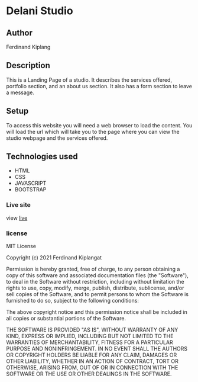 # Delani Studio
## Author
Ferdinand Kiplang
## Description
This is a Landing Page of a studio. It describes the services offered, portfolio section, and an about us section. It also has a form section to leave a message.
## Setup
To access this website you will need a web browser to load the content. You will load the url which will take you to the page where you can view the studio webpage and the services offered.
## Technologies used
* HTML
* CSS
* JAVASCRIPT
* BOOTSTRAP
### Live site
view [live](https://feddykip.github.io/Delani-studio/index.html)
### license
MIT License

Copyright (c) 2021 Ferdinand Kiplangat

Permission is hereby granted, free of charge, to any person obtaining a copy
of this software and associated documentation files (the "Software"), to deal
in the Software without restriction, including without limitation the rights
to use, copy, modify, merge, publish, distribute, sublicense, and/or sell
copies of the Software, and to permit persons to whom the Software is
furnished to do so, subject to the following conditions:

The above copyright notice and this permission notice shall be included in all
copies or substantial portions of the Software.

THE SOFTWARE IS PROVIDED "AS IS", WITHOUT WARRANTY OF ANY KIND, EXPRESS OR
IMPLIED, INCLUDING BUT NOT LIMITED TO THE WARRANTIES OF MERCHANTABILITY,
FITNESS FOR A PARTICULAR PURPOSE AND NONINFRINGEMENT. IN NO EVENT SHALL THE
AUTHORS OR COPYRIGHT HOLDERS BE LIABLE FOR ANY CLAIM, DAMAGES OR OTHER
LIABILITY, WHETHER IN AN ACTION OF CONTRACT, TORT OR OTHERWISE, ARISING FROM,
OUT OF OR IN CONNECTION WITH THE SOFTWARE OR THE USE OR OTHER DEALINGS IN THE
SOFTWARE.
